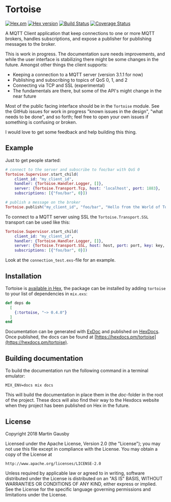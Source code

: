 # Tortoise

[![Hex.pm](https://img.shields.io/hexpm/l/tortoise.svg "Apache 2.0 Licensed")](https://github.com/gausby/tortoise/blob/master/LICENSE)
[![Hex version](https://img.shields.io/hexpm/v/tortoise.svg "Hex version")](https://hex.pm/packages/tortoise)
[![Build Status](https://travis-ci.org/gausby/tortoise.svg)](https://travis-ci.org/gausby/tortoise)
[![Coverage Status](https://coveralls.io/repos/github/gausby/tortoise/badge.svg?branch=master)](https://coveralls.io/github/gausby/tortoise?branch=master)

A MQTT Client application that keep connections to one or more MQTT
brokers, handles subscriptions, and expose a publisher for publishing
messages to the broker.

This is work in progress. The documentation sure needs improvements,
and while the user interface is stabilizing there might be some
changes in the future. Amongst other things the client supports:

  - Keeping a connection to a MQTT server (version 3.1.1 for now)
  - Publishing and subscribing to topics of QoS 0, 1, and 2
  - Connecting via TCP and SSL (experimental)
  - The fundamentals are there, but some of the API's might change in
    the near future

Most of the public facing interface should be in the `Tortoise`
module. See the GitHub issues for work in progress "known issues in
the design", "what needs to be done", and so forth; feel free to open
your own issues if something is confusing or broken.

I would love to get some feedback and help building this thing.


## Example

Just to get people started:

``` elixir
# connect to the server and subscribe to foo/bar with QoS 0
Tortoise.Supervisor.start_child(
    client_id: "my_client_id",
    handler: {Tortoise.Handler.Logger, []},
    server: {Tortoise.Transport.Tcp, host: 'localhost', port: 1883},
    subscriptions: [{"foo/bar", 0}])

# publish a message on the broker
Tortoise.publish("my_client_id", "foo/bar", "Hello from the World of Tomorrow !", qos: 0)
```

To connect to a MQTT server using SSL the `Tortoise.Transport.SSL`
transport can be used like this:

``` elixir
Tortoise.Supervisor.start_child(
    client_id: "my_client_id",
    handler: {Tortoise.Handler.Logger, []},
    server: {Tortoise.Transport.SSL, host: host, port: port, key: key, cert: cert},
    subscriptions: [{"foo/bar", 0}])
```

Look at the `connection_test.exs`-file for an example.

## Installation

Tortoise is [available in Hex](https://hex.pm/docs/publish), the
package can be installed by adding `tortoise` to your list of
dependencies in `mix.exs`:

```elixir
def deps do
  [
    {:tortoise, "~> 0.4.0"}
  ]
end
```

Documentation can be generated with [ExDoc](https://github.com/elixir-lang/ex_doc)
and published on [HexDocs](https://hexdocs.pm). Once published, the docs can
be found at [https://hexdocs.pm/tortoise](https://hexdocs.pm/tortoise).

## Building documentation

To build the documentation run the following command in a terminal emulator:

``` shell
MIX_ENV=docs mix docs
```

This will build the documentation in place them in the *doc*-folder in
the root of the project. These docs will also find their way to the
Hexdocs website when they project has been published on Hex in the
future.

## License

Copyright 2018 Martin Gausby

Licensed under the Apache License, Version 2.0 (the "License");
you may not use this file except in compliance with the License.
You may obtain a copy of the License at

    http://www.apache.org/licenses/LICENSE-2.0

Unless required by applicable law or agreed to in writing, software
distributed under the License is distributed on an "AS IS" BASIS,
WITHOUT WARRANTIES OR CONDITIONS OF ANY KIND, either express or implied.
See the License for the specific language governing permissions and
limitations under the License.
